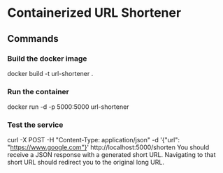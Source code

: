 # Containerized URL Shortener

## Commands

### Build the docker image
docker build -t url-shortener .

### Run the container
docker run -d -p 5000:5000 url-shortener

### Test the service
curl -X POST -H "Content-Type: application/json" -d '{"url": "https://www.google.com"}' http://localhost:5000/shorten
You should receive a JSON response with a generated short URL. Navigating to that short URL should redirect you to the original long URL.
